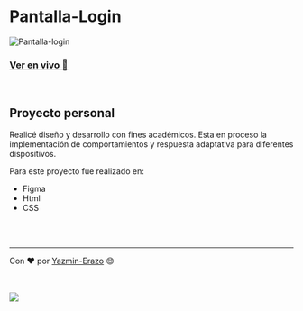 # Pantalla-Login

![Pantalla-login](https://user-images.githubusercontent.com/54871751/187768019-a66404fc-3bce-47ad-b1fd-af8d81d994a5.png)

### [Ver en vivo 🚀](https://y-erazo.github.io/Pantalla-Login/)

<br/>

## Proyecto personal
Realicé diseño y desarrollo con fines académicos.
Esta en proceso la implementación de comportamientos y respuesta adaptativa para diferentes dispositivos.

Para este proyecto fue realizado en:
* Figma
* Html
* CSS

<br/>
<br/>

---
Con ❤️ por [Yazmin-Erazo](https://github.com/y-erazo) 😊

<br/>
<br/>
<a href="https://www.linkedin.com/in/yazmin-erazo/" rel="nofollow">
    <img src="https://camo.githubusercontent.com/a493f6833f99fb3c85788d6d9305e6b7a42b838e5ee5d138fd9a8214a7e77472/68747470733a2f2f696d672e736869656c64732e696f2f62616467652f6c696e6b6564696e2d2532333030373742352e7376673f267374796c653d666f722d7468652d6261646765266c6f676f3d6c696e6b6564696e266c6f676f436f6c6f723d7768697465" data-canonical-src="https://img.shields.io/badge/linkedin-%230077B5.svg?&amp;style=for-the-badge&amp;logo=linkedin&amp;logoColor=white" style="max-width: 100%;">
 </a>
